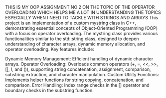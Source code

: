 THIS IS MY OOP ASSIGNMENT NO 2 ON THE TOPIC OF THE OPERATOR OVERLOADING WHICH HELPS ME A LOT IN UNDERSTANDING THE TOPICS ESPECIALLY WHEN I NEED TO TACKLE WITH STRINGS AND ARRAYS
This project is an implementation of a custom mystring class in C++, demonstrating essential concepts of Object-Oriented Programming (OOP) with a focus on operator overloading. The mystring class provides various functionalities similar to the std::string class, designed to deepen understanding of character arrays, dynamic memory allocation, and operator overloading. Key features include:

Dynamic Memory Management: Efficient handling of dynamic character arrays.
Operator Overloading: Overloads common operators (+, =, <<, >>, [], !, and ()), supporting string concatenation, assignment, comparison, substring extraction, and character manipulation.
Custom Utility Functions: Implements helper functions for string copying, concatenation, and comparison.
Error Handling: Index range checks in the [] operator and boundary checks in the substring function.

